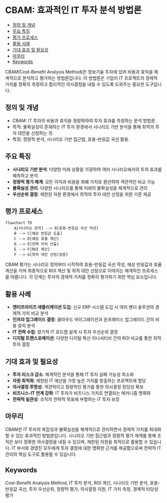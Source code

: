 # CBAM: 효과적인 IT 투자 분석 방법론

<!-- mtoc-start -->

- [정의 및 개념](#정의-및-개념)
- [주요 특징](#주요-특징)
- [평가 프로세스](#평가-프로세스)
- [활용 사례](#활용-사례)
- [기대 효과 및 필요성](#기대-효과-및-필요성)
- [마무리](#마무리)
- [Keywords](#keywords)

<!-- mtoc-end -->

CBAM(Cost-Benefit Analysis Method)은 정보기술 투자에 있어 비용과 효익을 체계적으로 분석하고 평가하는 방법론입니다. 이 방법론은 기업이 IT 프로젝트의 경제적 가치를 정확히 측정하고 합리적인 의사결정을 내릴 수 있도록 도와주는 중요한 도구입니다.

## 정의 및 개념

- CBAM: IT 투자의 비용과 효익을 정량화하여 투자 효과를 측정하는 분석 방법론.
- 목적: 불확실성이 존재하는 IT 투자 환경에서 시나리오 기반 분석을 통해 최적의 투자 대안을 선정하는 것.
- 특징: 정량적 분석, 시나리오 기반 접근법, 효용-반응값 곡선 활용.

## 주요 특징

- **시나리오 기반 분석**: 다양한 미래 상황을 가정하여 여러 시나리오에서의 투자 효과를 예측하고 분석
- **정량적 평가 체계**: 모든 이익과 비용을 화폐 가치로 환산하여 객관적인 비교 가능
- **불확실성 관리**: 다양한 시나리오를 통해 미래의 불확실성을 체계적으로 관리
- **우선순위 결정**: 제한된 자원 환경에서 최적의 투자 대안 선정을 위한 기준 제공

## 평가 프로세스

```mermaid
flowchart TD
    A[시나리오 정의] --> B[효용-반응값 곡선 작성]
    B --> C[예상 반응값 도출]
    C --> D[예상 효율 계산]
    D --> E[전체 이익 산출]
    E --> F[ROI 계산]
    F --> G[최적 대안 선정/검증]
```

CBAM 평가는 시나리오 정의부터 시작하여 효용-반응값 곡선 작성, 예상 반응값과 효율 계산을 거쳐 최종적으로 ROI 계산 및 최적 대안 선정으로 이어지는 체계적인 프로세스를 따릅니다. 각 단계는 투자의 경제적 가치를 정확히 평가하기 위한 핵심 요소입니다.

## 활용 사례

- **엔터프라이즈 애플리케이션 도입**: 신규 ERP 시스템 도입 시 여러 벤더 솔루션의 경제적 가치 비교 분석
- **인프라 업그레이드 결정**: 클라우드 마이그레이션과 온프레미스 업그레이드 간의 비용 효익 분석
- **IT 전략 수립**: 장기적 IT 로드맵 설계 시 투자 우선순위 결정
- **디지털 트랜스포메이션**: 다양한 디지털 혁신 이니셔티브 간의 ROI 비교를 통한 최적 투자 결정

## 기대 효과 및 필요성

- **투자 리스크 감소**: 체계적인 분석을 통해 IT 투자 실패 가능성 최소화
- **자원 최적화**: 제한된 IT 예산을 가장 높은 가치를 창출하는 프로젝트에 할당
- **의사결정 투명성**: 객관적이고 정량적인 평가를 통한 의사결정 정당성 확보
- **비즈니스-IT 연계 강화**: IT 투자가 비즈니스 가치로 연결되는 메커니즘 명확화
- **전략적 일관성**: 조직의 전략적 목표에 부합하는 IT 투자 보장

## 마무리

CBAM은 IT 투자의 복잡성과 불확실성을 체계적으로 관리하면서 경제적 가치를 최대화할 수 있는 효과적인 방법론입니다. 시나리오 기반 접근법과 정량적 평가 체계를 통해 조직은 보다 정확한 의사결정을 내릴 수 있으며, 제한된 자원을 최적으로 활용할 수 있습니다. IT 부서와 경영진 모두에게 투자 결정에 대한 명확한 근거를 제공함으로써 전략적 IT 관리의 핵심 도구로 활용될 수 있습니다.

## Keywords

Cost-Benefit Analysis Method, IT 투자 분석, ROI 계산, 시나리오 기반 분석, 효용-반응값 곡선, 투자 우선순위, 정량적 평가, 의사결정 지원, IT 가치 측정, 경제적 타당성 평가
